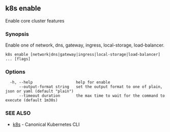 ## k8s enable

Enable core cluster features

### Synopsis

Enable one of network, dns, gateway, ingress, local-storage, load-balancer.

```
k8s enable [network|dns|gateway|ingress|local-storage|load-balancer] ... [flags]
```

### Options

```
  -h, --help                   help for enable
      --output-format string   set the output format to one of plain, json or yaml (default "plain")
      --timeout duration       the max time to wait for the command to execute (default 1m30s)
```

### SEE ALSO

* [k8s](k8s.md)	 - Canonical Kubernetes CLI

